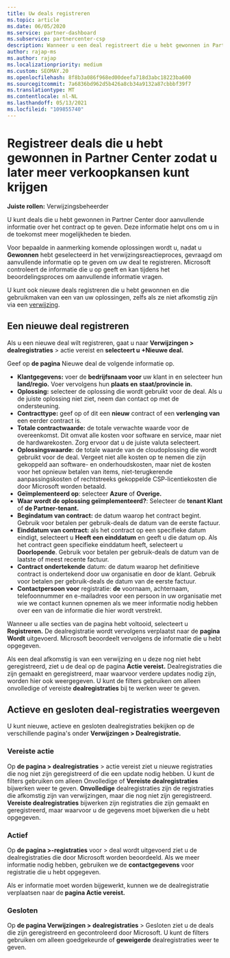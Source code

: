 ```yaml
---
title: Uw deals registreren
ms.topic: article
ms.date: 06/05/2020
ms.service: partner-dashboard
ms.subservice: partnercenter-csp
description: Wanneer u een deal registreert die u hebt gewonnen in Partner Center, kan Microsoft u in de toekomst meer mogelijkheden bieden.
author: rajap-ms
ms.author: rajap
ms.localizationpriority: medium
ms.custom: SEOMAY.20
ms.openlocfilehash: 8f8b3a086f968ed00deefa718d3abc18223ba600
ms.sourcegitcommit: 7a6836bd962d5b426a8cb34a9132a87cbbbf39f7
ms.translationtype: MT
ms.contentlocale: nl-NL
ms.lasthandoff: 05/13/2021
ms.locfileid: "109855740"
---
```

# <a name="register-deals-youve-won-in-partner-center-so-you-can-get-more-opportunities-later"></a>Registreer deals die u hebt gewonnen in Partner Center zodat u later meer verkoopkansen kunt krijgen

**Juiste rollen:** Verwijzingsbeheerder

U kunt deals die u hebt gewonnen in Partner Center door aanvullende informatie over het contract op te geven. Deze informatie helpt ons om u in de toekomst meer mogelijkheden te bieden.

Voor bepaalde in aanmerking komende oplossingen wordt u, nadat u **Gewonnen** hebt geselecteerd in het verwijzingsreactieproces, [](manage-leads.md)gevraagd om aanvullende informatie op te geven om uw deal te registreren. Microsoft controleert de informatie die u op geeft en kan tijdens het beoordelingsproces om aanvullende informatie vragen.

U kunt ook nieuwe deals registreren die u hebt gewonnen en die gebruikmaken van een van uw oplossingen, zelfs als ze niet afkomstig zijn via een [verwijzing](referrals.md). 

## <a name="register-a-new-deal"></a>Een nieuwe deal registreren

Als u een nieuwe deal wilt registreren, gaat u naar **Verwijzingen > dealregistraties** > actie vereist en **selecteert u +Nieuwe deal.**

Geef op **de pagina** Nieuwe deal de volgende informatie op.

- **Klantgegevens:** voer de **bedrijfsnaam voor** uw klant in en selecteer hun **land/regio.** Voer vervolgens hun **plaats en** **staat/provincie in.**
- **Oplossing:** selecteer de oplossing die wordt gebruikt voor de deal. Als u de juiste oplossing niet ziet, neem dan contact op met de ondersteuning.
- **Contracttype:** geef op of dit een **nieuw** contract of een **verlenging van** een eerder contract is.
- **Totale contractwaarde:** de totale verwachte waarde voor de overeenkomst. Dit omvat alle kosten voor software en service, maar niet de hardwarekosten. Zorg ervoor dat u de juiste valuta selecteert.
- **Oplossingswaarde:** de totale waarde van de cloudoplossing die wordt gebruikt voor de deal. Vergeet niet alle kosten op te nemen die zijn gekoppeld aan software- en onderhoudskosten, maar niet de kosten voor het opnieuw betalen van items, niet-terugkerende aanpassingskosten of rechtstreeks gekoppelde CSP-licentiekosten die door Microsoft worden betaald.
- **Geïmplementeerd op**: selecteer **Azure** of **Overige.**
- **Waar wordt de oplossing geïmplementeerd?**: Selecteer de **tenant Klant** of **de Partner-tenant.**
- **Begindatum van contract:** de datum waarop het contract begint. Gebruik voor betalen per gebruik-deals de datum van de eerste factuur.
- **Einddatum van contract:** als het contract op een specifieke datum eindigt, selecteert u **Heeft een einddatum** en geeft u die datum op. Als het contract geen specifieke einddatum heeft, selecteert u **Doorlopende**. Gebruik voor betalen per gebruik-deals de datum van de laatste of meest recente factuur.
- **Contract ondertekende** datum: de datum waarop het definitieve contract is ondertekend door uw organisatie en door de klant. Gebruik voor betalen per gebruik-deals de datum van de eerste factuur.
- **Contactpersoon voor** registratie: **de** voornaam, achternaam, telefoonnummer en e-mailadres voor een persoon in uw organisatie met wie we contact kunnen opnemen als we meer informatie nodig hebben over een van de informatie die hier wordt verstrekt. 

Wanneer u alle secties van de pagina hebt voltooid, selecteert u **Registreren.** De dealregistratie wordt vervolgens verplaatst naar de **pagina Wordt** uitgevoerd. Microsoft beoordeelt vervolgens de informatie die u hebt opgegeven.

Als een deal afkomstig is van een verwijzing en u deze nog niet hebt geregistreerd, ziet u de deal op de pagina **Actie vereist.** Dealregistraties die zijn gemaakt en geregistreerd, maar waarvoor verdere updates nodig zijn, worden hier ook weergegeven. U kunt de filters  gebruiken om alleen onvolledige of vereiste **dealregistraties** bij te werken weer te geven.

## <a name="viewing-active-and-closed-deal-registrations"></a>Actieve en gesloten deal-registraties weergeven

U kunt nieuwe, actieve en gesloten dealregistraties bekijken op de verschillende pagina's onder **Verwijzingen > Dealregistratie.**

### <a name="action-required"></a>Vereiste actie

Op **de pagina > dealregistraties** > actie vereist ziet u nieuwe registraties die nog niet zijn geregistreerd of die een update nodig hebben. U kunt de filters  gebruiken om alleen Onvolledige of **Vereiste dealregistraties** bijwerken weer te geven. **Onvolledige** dealregistraties zijn de registraties die afkomstig zijn van verwijzingen, maar die nog niet zijn geregistreerd. **Vereiste dealregistraties** bijwerken zijn registraties die zijn gemaakt en geregistreerd, maar waarvoor u de gegevens moet bijwerken die u hebt opgegeven.

### <a name="in-progress"></a>Actief

Op **de pagina >-registraties** voor > deal wordt uitgevoerd ziet u de dealregistraties die door Microsoft worden beoordeeld. Als we meer informatie nodig hebben, gebruiken we de **contactgegevens** voor registratie die u hebt opgegeven.

Als er informatie moet worden bijgewerkt, kunnen we de dealregistratie verplaatsen naar de **pagina Actie vereist.**

### <a name="closed"></a>Gesloten

Op **de pagina Verwijzingen > dealregistraties** > Gesloten ziet u de deals die zijn geregistreerd en gecontroleerd door Microsoft. U kunt de filters  gebruiken om alleen goedgekeurde of **geweigerde** dealregistraties weer te geven.
